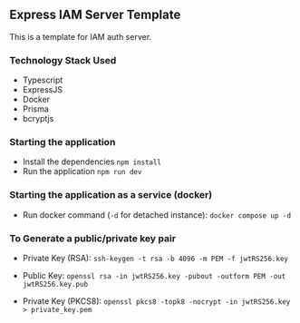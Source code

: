 ## Express IAM Server Template

This is a template for IAM auth server.

### Technology Stack Used
- Typescript
- ExpressJS
- Docker
- Prisma
- bcryptjs

### Starting the application
- Install the dependencies
`npm install`
- Run the application
`npm run dev`

### Starting the application as a service (docker)
- Run docker command (`-d` for detached instance):
`docker compose up -d`

### To Generate a public/private key pair
- Private Key (RSA):
`ssh-keygen -t rsa -b 4096 -m PEM -f jwtRS256.key`

- Public Key:
`openssl rsa -in jwtRS256.key -pubout -outform PEM -out jwtRS256.key.pub`

- Private Key (PKCS8):
`openssl pkcs8 -topk8 -nocrypt -in jwtRS256.key > private_key.pem`